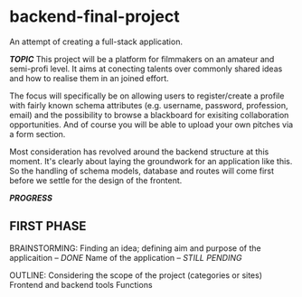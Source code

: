 # backend-final-project
An attempt of creating a full-stack application. 

***TOPIC***
This project will be a platform for filmmakers on an amateur and semi-profi level. It aims at
conecting talents over commonly shared ideas and how to realise them in an joined effort.

The focus will specifically be on allowing users to register/create a profile with fairly 
known schema attributes (e.g. username, password, profession, email) and the possibility to
browse a blackboard for exisiting collaboration opportunities. And of course you will be 
able to upload your own pitches via a form section.

Most consideration has revolved around the backend structure at this moment. It's clearly about
laying the groundwork for an application like this. So the handling of schema models, database
and routes will come first before we settle for the design of the frontent.

***PROGRESS***

## FIRST PHASE

BRAINSTORMING:
    Finding an idea; defining aim and purpose of the applicaition – _DONE_ 
    Name of the application – _STILL PENDING_ 

OUTLINE:
    Considering the scope of the project (categories or sites)
    Frontend and backend tools
    Functions
  
